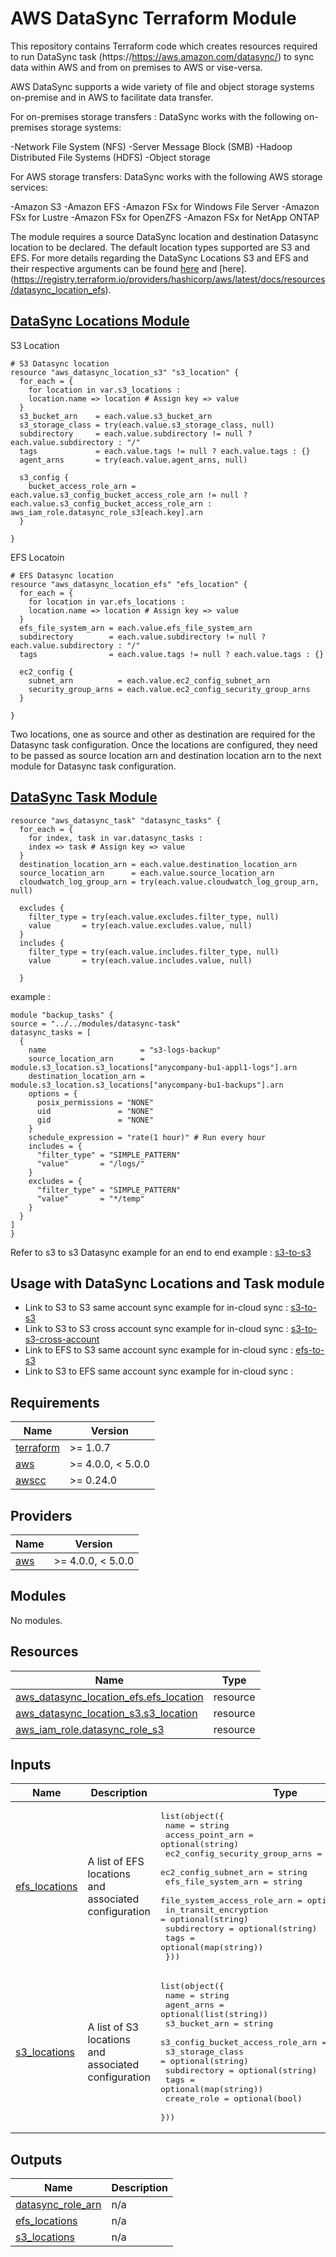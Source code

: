 <!-- BEGIN_TF_DOCS -->
# AWS DataSync Terraform Module

This repository contains Terraform code which creates resources required to run DataSync task (https://https://aws.amazon.com/datasync/) to sync data within AWS and from on premises to AWS or vise-versa.

AWS DataSync supports a wide variety of file and object storage systems on-premise and in AWS to facilitate data transfer.

For on-premises storage transfers : DataSync works with the following on-premises storage systems:

-Network File System (NFS)
-Server Message Block (SMB)
-Hadoop Distributed File Systems (HDFS)
-Object storage

For AWS storage transfers: DataSync works with the following AWS storage services:

-Amazon S3
-Amazon EFS
-Amazon FSx for Windows File Server
-Amazon FSx for Lustre
-Amazon FSx for OpenZFS
-Amazon FSx for NetApp ONTAP

The module requires a source DataSync location and destination Datasync location to be declared. The default location types supported are S3 and EFS. For more details regarding the DataSync Locations S3 and EFS and their respective arguments can be found [here](https://registry.terraform.io/providers/hashicorp/aws/latest/docs/resources/datasync_location_s3.html) and [here].(https://registry.terraform.io/providers/hashicorp/aws/latest/docs/resources/datasync_location_efs).

## [DataSync Locations Module](modules/datasync-locations/)

S3 Location
```hcl
# S3 Datasync location
resource "aws_datasync_location_s3" "s3_location" {
  for_each = {
    for location in var.s3_locations :
    location.name => location # Assign key => value
  }
  s3_bucket_arn    = each.value.s3_bucket_arn
  s3_storage_class = try(each.value.s3_storage_class, null)
  subdirectory     = each.value.subdirectory != null ? each.value.subdirectory : "/"
  tags             = each.value.tags != null ? each.value.tags : {}
  agent_arns       = try(each.value.agent_arns, null)

  s3_config {
    bucket_access_role_arn = each.value.s3_config_bucket_access_role_arn != null ? each.value.s3_config_bucket_access_role_arn : aws_iam_role.datasync_role_s3[each.key].arn
  }

}
```
EFS Locatoin
```hcl
# EFS Datasync location
resource "aws_datasync_location_efs" "efs_location" {
  for_each = {
    for location in var.efs_locations :
    location.name => location # Assign key => value
  }
  efs_file_system_arn = each.value.efs_file_system_arn
  subdirectory        = each.value.subdirectory != null ? each.value.subdirectory : "/"
  tags                = each.value.tags != null ? each.value.tags : {}

  ec2_config {
    subnet_arn          = each.value.ec2_config_subnet_arn
    security_group_arns = each.value.ec2_config_security_group_arns
  }

}
```
Two locations, one as source and other as destination are required for the Datasync task configuration. Once the locations are configured, they need to be passed as source location arn and destination location arn to the next module for Datasync task configuration.

## [DataSync Task Module](modules/datasync-task/)

```hcl
resource "aws_datasync_task" "datasync_tasks" {
  for_each = {
    for index, task in var.datasync_tasks :
    index => task # Assign key => value
  }
  destination_location_arn = each.value.destination_location_arn
  source_location_arn      = each.value.source_location_arn
  cloudwatch_log_group_arn = try(each.value.cloudwatch_log_group_arn, null)

  excludes {
    filter_type = try(each.value.excludes.filter_type, null)
    value       = try(each.value.excludes.value, null)
  }
  includes {
    filter_type = try(each.value.includes.filter_type, null)
    value       = try(each.value.includes.value, null)

  }
  ```

  example :

  ```hcl
  module "backup_tasks" {
  source = "../../modules/datasync-task"
  datasync_tasks = [
    {
      name                     = "s3-logs-backup"
      source_location_arn      = module.s3_location.s3_locations["anycompany-bu1-appl1-logs"].arn
      destination_location_arn = module.s3_location.s3_locations["anycompany-bu1-backups"].arn
      options = {
        posix_permissions = "NONE"
        uid               = "NONE"
        gid               = "NONE"
      }
      schedule_expression = "rate(1 hour)" # Run every hour
      includes = {
        "filter_type" = "SIMPLE_PATTERN"
        "value"       = "/logs/"
      }
      excludes = {
        "filter_type" = "SIMPLE_PATTERN"
        "value"       = "*/temp"
      }
    }
  ]
}
```
Refer to s3 to s3 Datasync example for an end to end example : [s3-to-s3](examples/s3-to-s3/)

## Usage with DataSync Locations and Task module

- Link to S3 to S3 same account sync example for in-cloud sync : [s3-to-s3](examples/s3-to-s3/)
- Link to S3 to S3 cross account sync example for in-cloud sync : [s3-to-s3-cross-account](examples/s3-to-s3-cross-account/)
- Link to EFS to S3 same account sync example for in-cloud sync : [efs-to-s3](examples/efs-to-s3/)
- Link to S3 to EFS same account sync example for in-cloud sync :

## Requirements

| Name | Version |
|------|---------|
| <a name="requirement_terraform"></a> [terraform](#requirement\_terraform) | >= 1.0.7 |
| <a name="requirement_aws"></a> [aws](#requirement\_aws) | >= 4.0.0, < 5.0.0 |
| <a name="requirement_awscc"></a> [awscc](#requirement\_awscc) | >= 0.24.0 |

## Providers

| Name | Version |
|------|---------|
| <a name="provider_aws"></a> [aws](#provider\_aws) | >= 4.0.0, < 5.0.0 |

## Modules

No modules.

## Resources

| Name | Type |
|------|------|
| [aws_datasync_location_efs.efs_location](https://registry.terraform.io/providers/hashicorp/aws/latest/docs/resources/datasync_location_efs) | resource |
| [aws_datasync_location_s3.s3_location](https://registry.terraform.io/providers/hashicorp/aws/latest/docs/resources/datasync_location_s3) | resource |
| [aws_iam_role.datasync_role_s3](https://registry.terraform.io/providers/hashicorp/aws/latest/docs/resources/iam_role) | resource |

## Inputs

| Name | Description | Type | Default | Required |
|------|-------------|------|---------|:--------:|
| <a name="input_efs_locations"></a> [efs\_locations](#input\_efs\_locations) | A list of EFS locations and associated configuration | <pre>list(object({<br>    name                           = string<br>    access_point_arn               = optional(string)<br>    ec2_config_security_group_arns = list(string)<br>    ec2_config_subnet_arn          = string<br>    efs_file_system_arn            = string<br>    file_system_access_role_arn    = optional(string)<br>    in_transit_encryption          = optional(string)<br>    subdirectory                   = optional(string)<br>    tags                           = optional(map(string))<br>  }))</pre> | `[]` | no |
| <a name="input_s3_locations"></a> [s3\_locations](#input\_s3\_locations) | A list of S3 locations and associated configuration | <pre>list(object({<br>    name                             = string<br>    agent_arns                       = optional(list(string))<br>    s3_bucket_arn                    = string<br>    s3_config_bucket_access_role_arn = optional(string)<br>    s3_storage_class                 = optional(string)<br>    subdirectory                     = optional(string)<br>    tags                             = optional(map(string))<br>    create_role                      = optional(bool)<br>  }))</pre> | `[]` | no |

## Outputs

| Name | Description |
|------|-------------|
| <a name="output_datasync_role_arn"></a> [datasync\_role\_arn](#output\_datasync\_role\_arn) | n/a |
| <a name="output_efs_locations"></a> [efs\_locations](#output\_efs\_locations) | n/a |
| <a name="output_s3_locations"></a> [s3\_locations](#output\_s3\_locations) | n/a |
<!-- END_TF_DOCS -->